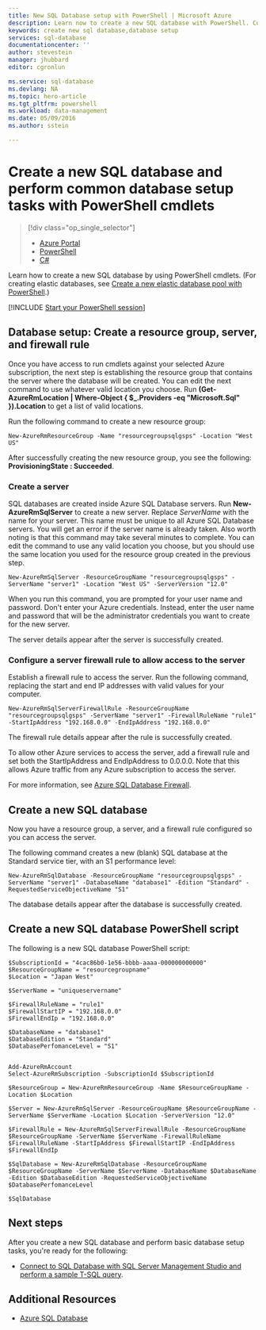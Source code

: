 ```yaml
---
title: New SQL Database setup with PowerShell | Microsoft Azure
description: Learn now to create a new SQL database with PowerShell. Common database setup tasks can be managed through PowerShell cmdlets.
keywords: create new sql database,database setup
services: sql-database
documentationcenter: ''
author: stevestein
manager: jhubbard
editor: cgronlun

ms.service: sql-database
ms.devlang: NA
ms.topic: hero-article
ms.tgt_pltfrm: powershell
ms.workload: data-management
ms.date: 05/09/2016
ms.author: sstein

---
```

# Create a new SQL database and perform common database setup tasks with PowerShell cmdlets
> [!div class="op_single_selector"]
> * [Azure Portal](sql-database-get-started.md)
> * [PowerShell](sql-database-get-started-powershell.md)
> * [C#](sql-database-get-started-csharp.md)
> 
> 

Learn how to create a new SQL database by using PowerShell cmdlets. (For creating elastic databases, see [Create a new elastic database pool with PowerShell](sql-database-elastic-pool-create-powershell.md).)

[!INCLUDE [Start your PowerShell session](../../includes/sql-database-powershell.md)]

## Database setup: Create a resource group, server, and firewall rule
Once you have access to run cmdlets against your selected Azure subscription, the next step is establishing the resource group that contains the server where the database will be created. You can edit the next command to use whatever valid location you choose. Run **(Get-AzureRmLocation | Where-Object { $_.Providers -eq "Microsoft.Sql" }).Location** to get a list of valid locations.

Run the following command to create a new resource group:

    New-AzureRmResourceGroup -Name "resourcegroupsqlgsps" -Location "West US"

After successfully creating the new resource group, you see the following: **ProvisioningState : Succeeded**.

### Create a server
SQL databases are created inside Azure SQL Database servers. Run **New-AzureRmSqlServer** to create a new server. Replace *ServerName* with the name for your server. This name must be unique to all Azure SQL Database servers. You will get an error if the server name is already taken. Also worth noting is that this command may take several minutes to complete. You can edit the command to use any valid location you choose, but you should use the same location you used for the resource group created in the previous step.

    New-AzureRmSqlServer -ResourceGroupName "resourcegroupsqlgsps" -ServerName "server1" -Location "West US" -ServerVersion "12.0"

When you run this command, you are prompted for your user name and password. Don't enter your Azure credentials. Instead, enter the user name and password that will be the administrator credentials you want to create for the new server.

The server details appear after the server is successfully created.

### Configure a server firewall rule to allow access to the server
Establish a firewall rule to access the server. Run the following command, replacing the start and end IP addresses with valid values for your computer.

    New-AzureRmSqlServerFirewallRule -ResourceGroupName "resourcegroupsqlgsps" -ServerName "server1" -FirewallRuleName "rule1" -StartIpAddress "192.168.0.0" -EndIpAddress "192.168.0.0"

The firewall rule details appear after the rule is successfully created.

To allow other Azure services to access the server, add a firewall rule and set both the StartIpAddress and EndIpAddress to 0.0.0.0. Note that this allows Azure traffic from any Azure subscription to access the server.

For more information, see [Azure SQL Database Firewall](sql-database-firewall-configure.md).

## Create a new SQL database
Now you have a resource group, a server, and a firewall rule configured so you can access the server.

The following command creates a new (blank) SQL database at the Standard service tier, with an S1 performance level:

    New-AzureRmSqlDatabase -ResourceGroupName "resourcegroupsqlgsps" -ServerName "server1" -DatabaseName "database1" -Edition "Standard" -RequestedServiceObjectiveName "S1"


The database details appear after the database is successfully created.

## Create a new SQL database PowerShell script
The following is a new SQL database PowerShell script:

    $SubscriptionId = "4cac86b0-1e56-bbbb-aaaa-000000000000"
    $ResourceGroupName = "resourcegroupname"
    $Location = "Japan West"

    $ServerName = "uniqueservername"

    $FirewallRuleName = "rule1"
    $FirewallStartIP = "192.168.0.0"
    $FirewallEndIp = "192.168.0.0"

    $DatabaseName = "database1"
    $DatabaseEdition = "Standard"
    $DatabasePerfomanceLevel = "S1"


    Add-AzureRmAccount
    Select-AzureRmSubscription -SubscriptionId $SubscriptionId

    $ResourceGroup = New-AzureRmResourceGroup -Name $ResourceGroupName -Location $Location

    $Server = New-AzureRmSqlServer -ResourceGroupName $ResourceGroupName -ServerName $ServerName -Location $Location -ServerVersion "12.0"

    $FirewallRule = New-AzureRmSqlServerFirewallRule -ResourceGroupName $ResourceGroupName -ServerName $ServerName -FirewallRuleName $FirewallRuleName -StartIpAddress $FirewallStartIP -EndIpAddress $FirewallEndIp

    $SqlDatabase = New-AzureRmSqlDatabase -ResourceGroupName $ResourceGroupName -ServerName $ServerName -DatabaseName $DatabaseName -Edition $DatabaseEdition -RequestedServiceObjectiveName $DatabasePerfomanceLevel

    $SqlDatabase



## Next steps
After you create a new SQL database and perform basic database setup tasks, you're ready for the following:

* [Connect to SQL Database with SQL Server Management Studio and perform a sample T-SQL query](sql-database-connect-query-ssms.md).

## Additional Resources
* [Azure SQL Database](https://azure.microsoft.com/documentation/services/sql-database/)

